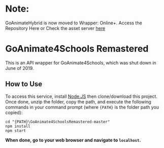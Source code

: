 # Note:
GoAnimateHybrid is now moved to Wrapper: Online+. Access the Repository Here or Check the asset server [here](https://github.com/ZyrusplaysAnimations/Wrapper-Online-Plus-Assets-Beta)

# GoAnimate4Schools Remastered
This is an API wrapper for GoAnimate4Schools, which was shut down in June of 2019.
## How to Use
To access this service, install [Node.JS](https://nodejs.org/en/) then clone/download this project.	Once done, unzip the folder, copy the path, and execute the following commands in your command prompt (where `{PATH}` is the folder path you copied):
```console
cd "{PATH}\GoAnimate4SchoolsRemastered-master"
npm install
npm start
```
**When done, go to your web browser and navigate to `localhost`.**
